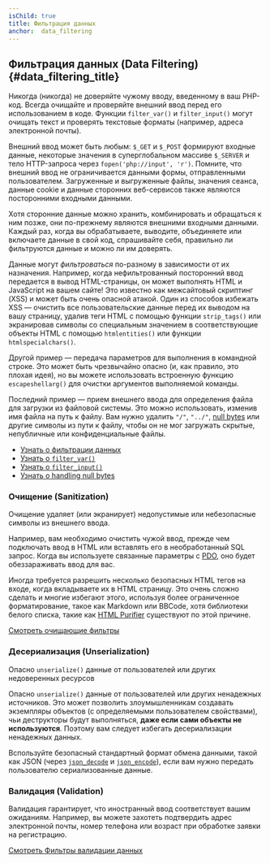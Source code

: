 ```yaml
---
isChild: true
title: Фильтрация данных
anchor:  data_filtering
---
```


## Фильтрация данных (Data Filtering) {#data_filtering_title}

Никогда (никогда) не доверяйте чужому вводу, введенному в ваш PHP-код. Всегда очищайте и проверяйте внешний ввод перед
его использованием в коде. Функции `filter_var()` и `filter_input()` могут очищать текст и проверять текстовые форматы
(например, адреса электронной почты).

Внешний ввод может быть любым: `$_GET` и `$_POST` формируют входные данные, некоторые значения в суперглобальном массиве
`$_SERVER` и тело HTTP-запроса через `fopen('php://input', 'r')`. Помните, что внешний ввод не ограничивается данными
формы, отправленными пользователем. Загруженные и выгруженные файлы, значения сеанса, данные cookie и данные сторонних
веб-сервисов также являются посторонними входными данными.

Хотя сторонние данные можно хранить, комбинировать и обращаться к ним позже, они по-прежнему являются внешними входными
данными. Каждый раз, когда вы обрабатываете, выводите, объединяете или включаете данные в свой код, спрашивайте себя,
правильно ли фильтруются данные и можно ли им доверять.

Данные могут _фильтроваться_ по-разному в зависимости от их назначения. Например, когда нефильтрованный посторонний ввод
передается в вывод HTML-страницы, он может выполнять HTML и JavaScript на вашем сайте! Это известно как межсайтовый
скриптинг (XSS) и может быть очень опасной атакой. Один из способов избежать XSS — очистить все пользовательские данные
перед их выводом на вашу страницу, удалив теги HTML с помощью функции `strip_tags()` или экранировав символы со
специальным значением в соответствующие объекты HTML с помощью `htmlentities()` или функции `htmlspecialchars()`.

Другой пример — передача параметров для выполнения в командной строке. Это может быть чрезвычайно опасно (и, как правило,
это плохая идея), но вы можете использовать встроенную функцию `escapeshellarg()` для очистки аргументов выполняемой
команды.

Последний пример — прием внешнего ввода для определения файла для загрузки из файловой системы. Это можно использовать,
изменив имя файла на путь к файлу. Вам нужно удалить `"/"`, `"../"`, [null bytes][6] или другие символы из пути к файлу,
чтобы он не мог загружать скрытые, непубличные или конфиденциальные файлы.

* [Узнать о фильтрации данных][1]
* [Узнать о `filter_var()`][4]
* [Узнать о `filter_input()`][5]
* [Узнать о handling null bytes][6]

### Очищение (Sanitization)

Очищение удаляет (или экранирует) недопустимые или небезопасные символы из внешнего ввода.

Например, вам необходимо очистить чужой ввод, прежде чем подключать ввод в HTML или вставлять его в необработанный SQL
запрос. Когда вы используете связанные параметры с [PDO]({{site.baseurl}}#databases), оно будет обеззараживать ввод для вас.

Иногда требуется разрешить несколько безопасных HTML тегов на входе, когда вкладываете их в HTML страницу. Это очень
сложно сделать и многие избегают этого, используя более ограниченное форматирование, такое как Markdown или BBCode, хотя
библиотеки белого списка, такие как [HTML Purifier][html-purifier] существуют по этой причине.

[Смотреть очищающие фильтры][2]

### Десериализация (Unserialization)

Опасно `unserialize()` данные от пользователей или других недоверенных ресурсов

Опасно `unserialize()` данные от пользователей или других ненадежных источников. Это может позволить злоумышленникам
создавать экземпляры объектов (с определяемыми пользователем свойствами), чьи деструкторы будут выполняться, **даже если
сами объекты не используются**. Поэтому вам следует избегать десериализации ненадежных данных.

Bспользуйте безопасный стандартный формат обмена данными, такой как JSON (через [`json_decode`][json_decode] и [`json_encode`][json_encode]), если вам нужно передать пользователю сериализованные данные.

### Валидация (Validation)

Валидация гарантирует, что иностранный ввод соответствует вашим ожиданиям. Например, вы можете захотеть подтвердить адрес
электронной почты, номер телефона или возраст при обработке заявки на регистрацию.

[Смотреть Фильтры валидации данных][3]

[1]: https://www.php.net/ru/book.filter
[2]: https://www.php.net/ru/filter.filters.sanitize
[3]: https://www.php.net/ru/filter.filters.validate
[4]: https://www.php.net/ru/function.filter-var
[5]: https://www.php.net/ru/function.filter-input
[6]: https://www.php.net/ru/security.filesystem.nullbytes
[html-purifier]: http://htmlpurifier.org/
[json_decode]: https://www.php.net/manual/function.json-decode.php
[json_encode]: https://www.php.net/manual/function.json-encode.php

